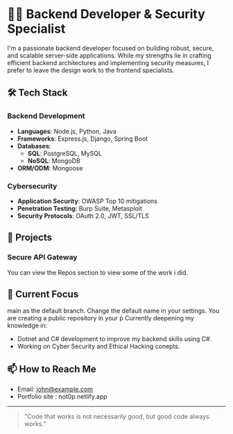 # 👨‍💻 Backend Developer & Security Specialist

I'm a passionate backend developer focused on building robust, secure, and scalable server-side applications. While my strengths lie in crafting efficient backend architectures and implementing security measures, I prefer to leave the design work to the frontend specialists.

## 🛠️ Tech Stack

### Backend Development
- **Languages**: Node.js, Python, Java
- **Frameworks**: Express.js, Django, Spring Boot
- **Databases**: 
  - **SQL**: PostgreSQL, MySQL
  - **NoSQL**: MongoDB
- **ORM/ODM**: Mongoose

### Cybersecurity
- **Application Security**: OWASP Top 10 mitigations
- **Penetration Testing**: Burp Suite, Metasploit
- **Security Protocols**: OAuth 2.0, JWT, SSL/TLS

## 🚀 Projects

### Secure API Gateway
You can view the Repos section to view some of the work i did.

## 🌱 Current Focus
main as the default branch. Change the default name in your settings.
You are creating a public repository in your p
Currently deepening my knowledge in:
- Dotnet and C# development to improve my backend skills using C#.
- Working on Cyber Security and Ethical Hacking conepts.

## 📫 How to Reach Me

- Email: john@example.com
- Portfolio site : not0p.netlify.app

---

> "Code that works is not necessarily good, but good code always works."
